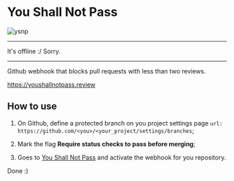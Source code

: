 # You Shall Not Pass
![ysnp](https://user-images.githubusercontent.com/431892/29905333-867a3bfe-8de4-11e7-8158-04f9199811f1.gif)

---

It's offline :/ Sorry.

---

Github webhook that blocks pull requests with less than two reviews.

https://youshallnotpass.review


## How to use
1. On Github, define a protected branch on you project settings page
`url: https://github.com/<you>/<your_project/settings/branches`;

2. Mark the flag **Require status checks to pass before merging**;
3. Goes to [You Shall Not Pass](https://youshallnotpass.review) and activate the webhook for you repository.

Done :)
